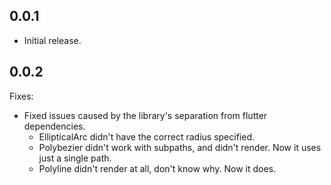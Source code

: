 ## 0.0.1

- Initial release.

## 0.0.2

Fixes:
- Fixed issues caused by the library's separation from
  flutter dependencies.
  - EllipticalArc didn't have the correct radius specified.
  - Polybezier didn't work with subpaths, and didn't render. Now it uses just a single
    path.
  - Polyline didn't render at all, don't know why. Now it does.
